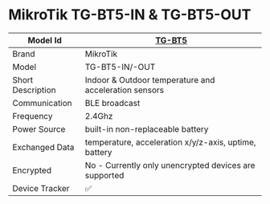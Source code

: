 # MikroTik TG-BT5-IN & TG-BT5-OUT 

|Model Id|[TG-BT5](https://github.com/theengs/decoder/blob/development/src/devices/Mikrotik_json.h)|
|-|-|
|Brand|MikroTik|
|Model|TG-BT5-IN/-OUT|
|Short Description|Indoor & Outdoor temperature and acceleration sensors|
|Communication|BLE broadcast|
|Frequency|2.4Ghz|
|Power Source|built-in non-replaceable battery|
|Exchanged Data|temperature, acceleration x/y/z-axis, uptime, battery|
|Encrypted|No - Currently only unencrypted devices are supported|
|Device Tracker|&#9989;|

